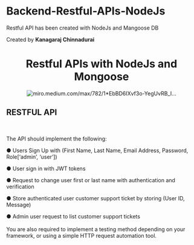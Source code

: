 # Backend-Restful-APIs-NodeJs
Restful API has been created with NodeJs and Mangoose DB

<p>Created by <b>Kanagaraj Chinnadurai</b></p>
<h1 align="center">Restful APIs with NodeJs and Mongoose</h1>
<p align="center"><img src="https://miro.medium.com/max/782/1*EbBD6IXvf3o-YegUvRB_IA.jpeg" alt="miro.medium.com/max/782/1*EbBD6IXvf3o-YegUvRB_I..." /></p>


<h2>  RESTFUL API </h2><br/>

<p>
  The API should implement the following:
</p>

● Users Sign Up with (First Name, Last Name, Email Address, Password, Role[‘admin’,
‘user’])<br/>

● User sign in with JWT tokens<br/>

● Request to change user first or last name with authentication and verification<br/>

● Store authenticated user customer support ticket by storing (User ID, Message)<br/>

● Admin user request to list customer support tickets<br/><br/>
You are also required to implement a testing method depending on your framework, or using a
simple HTTP request automation tool.
